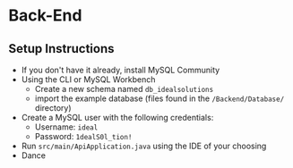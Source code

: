 # Back-End

## Setup Instructions
- If you don't have it already, install MySQL Community
- Using the CLI or MySQL Workbench
  - Create a new schema named `db_idealsolutions`
  - import the example database (files found in the `/Backend/Database/` directory)
- Create a MySQL user with the following credentials:
  - Username: `ideal`
  - Password: `1dealS0l_tion!`
- Run `src/main/ApiApplication.java` using the IDE of your choosing
- Dance